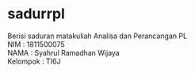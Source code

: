 # sadurrpl
Berisi saduran matakuliah Analisa dan Perancangan PL<br>
NIM : 1811500075<br>
NAMA : Syahrul Ramadhan Wijaya<br>
Kelompok : TI6J<br>
